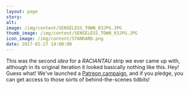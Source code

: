 ```yaml
---
layout: page
story:
alt:
image: /img/content/SENSELESS_TOWN_03JPG.JPG
thumb_image: /img/content/SENSELESS_TOWN_03JPG.JPG
icon_image: /img/content/STANDARD.png
date: 2017-01-27 14:00:00
---
```



This was the second *idea* for a *RACIANTAU* strip we ever came up with, although in its original iteration it looked basically nothing like this. Hey! Guess what! We've launched a [Patreon campaign](https://www.patreon.com/fabelaro), and if you pledge, you can get access to those sorts of behind-the-scenes tidbits!